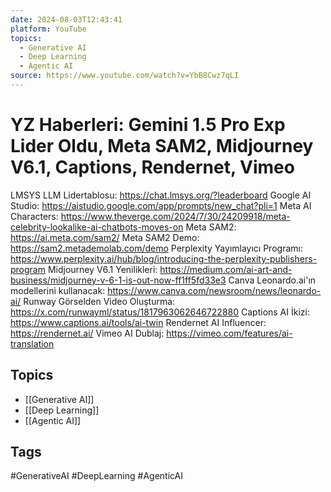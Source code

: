 ```yaml
---
date: 2024-08-03T12:43:41
platform: YouTube
topics:
  - Generative AI
  - Deep Learning
  - Agentic AI
source: https://www.youtube.com/watch?v=YbB8Cwz7qLI
---
```

# YZ Haberleri: Gemini 1.5 Pro Exp Lider Oldu, Meta SAM2, Midjourney V6.1, Captions, Rendernet, Vimeo

LMSYS LLM Lidertablosu: https://chat.lmsys.org/?leaderboard
Google AI Studio: https://aistudio.google.com/app/prompts/new_chat?pli=1
Meta AI Characters: https://www.theverge.com/2024/7/30/24209918/meta-celebrity-lookalike-ai-chatbots-moves-on
Meta SAM2: https://ai.meta.com/sam2/
Meta SAM2 Demo: https://sam2.metademolab.com/demo
Perplexity Yayımlayıcı Programı: https://www.perplexity.ai/hub/blog/introducing-the-perplexity-publishers-program
Midjourney V6.1 Yenilikleri: https://medium.com/ai-art-and-business/midjourney-v-6-1-is-out-now-ff1ff5fd33e3
Canva Leonardo.ai'ın modellerini kullanacak: https://www.canva.com/newsroom/news/leonardo-ai/
Runway Görselden Video Oluşturma: https://x.com/runwayml/status/1817963062646722880
Captions AI İkizi: https://www.captions.ai/tools/ai-twin
Rendernet AI Influencer: https://rendernet.ai/
Vimeo AI Dublaj: https://vimeo.com/features/ai-translation

## Topics
- [[Generative AI]]
- [[Deep Learning]]
- [[Agentic AI]]

## Tags
#GenerativeAI #DeepLearning #AgenticAI